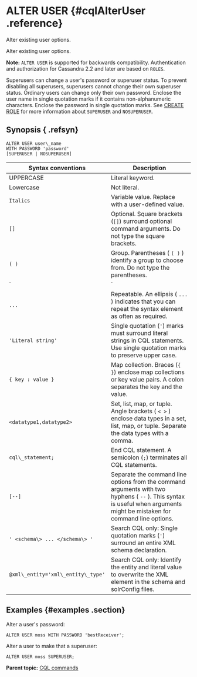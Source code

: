 # ALTER USER {#cqlAlterUser .reference}

Alter existing user options.

Alter existing user options.

**Note:** `ALTER USER` is supported for backwards compatibility. Authentication and authorization for Cassandra 2.2 and later are based on `ROLES`.

Superusers can change a user's password or superuser status. To prevent disabling all superusers, superusers cannot change their own superuser status. Ordinary users can change only their own password. Enclose the user name in single quotation marks if it contains non-alphanumeric characters. Enclose the password in single quotation marks. See [CREATE ROLE](cqlCreateRole.md) for more information about `SUPERUSER` and `NOSUPERUSER`.

## Synopsis { .refsyn}

```
ALTER USER user\_name 
WITH PASSWORD 'password' 
[SUPERUSER | NOSUPERUSER]
```

|Syntax conventions|Description|
|------------------|-----------|
|UPPERCASE|Literal keyword.|
|Lowercase|Not literal.|
|`Italics`|Variable value. Replace with a user-defined value.|
|`[]`|Optional. Square brackets \(`[]`\) surround optional command arguments. Do not type the square brackets.|
|`( )`|Group. Parentheses \( `( )` \) identify a group to choose from. Do not type the parentheses.|
|`|`|Or. A vertical bar \(`|`\) separates alternative elements. Type any one of the elements. Do not type the vertical bar.|
|`...`|Repeatable. An ellipsis \( `...` \) indicates that you can repeat the syntax element as often as required.|
|`'Literal string'`|Single quotation \(`'`\) marks must surround literal strings in CQL statements. Use single quotation marks to preserve upper case.|
|`{ key : value }`|Map collection. Braces \(`{ }`\) enclose map collections or key value pairs. A colon separates the key and the value.|
|`<datatype1,datatype2>`|Set, list, map, or tuple. Angle brackets \( `< >` \) enclose data types in a set, list, map, or tuple. Separate the data types with a comma.|
|`cql\_statement;`|End CQL statement. A semicolon \(`;`\) terminates all CQL statements.|
|`[--]`|Separate the command line options from the command arguments with two hyphens \( `--` \). This syntax is useful when arguments might be mistaken for command line options.|
|`' <schema\> ... </schema\> '`|Search CQL only: Single quotation marks \(`'`\) surround an entire XML schema declaration.|
|`@xml\_entity='xml\_entity\_type'`|Search CQL only: Identify the entity and literal value to overwrite the XML element in the schema and solrConfig files.|

## Examples {#examples .section}

Alter a user's password:

```
ALTER USER moss WITH PASSWORD 'bestReceiver';
```

Alter a user to make that a superuser:

```
ALTER USER moss SUPERUSER;
```

**Parent topic:** [CQL commands](../../cql/cql_reference/cqlCommandsTOC.md)

